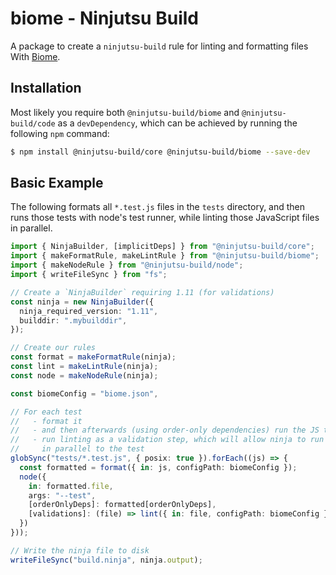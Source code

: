 # biome - Ninjutsu Build

A package to create a `ninjutsu-build` rule for linting and formatting files With [Biome](https://biome.dev/).

## Installation

Most likely you require both `@ninjutsu-build/biome` and `@ninjutsu-build/code` as a
`devDependency`, which can be achieved by running the following `npm` command:

```bash
$ npm install @ninjutsu-build/core @ninjutsu-build/biome --save-dev
```

## Basic Example

The following formats all `*.test.js` files in the `tests` directory, and then
runs those tests with node's test runner, while linting those JavaScript files
in parallel.

```ts
import { NinjaBuilder, [implicitDeps] } from "@ninjutsu-build/core";
import { makeFormatRule, makeLintRule } from "@ninjutsu-build/biome";
import { makeNodeRule } from "@ninjutsu-build/node";
import { writeFileSync } from "fs";

// Create a `NinjaBuilder` requiring 1.11 (for validations)
const ninja = new NinjaBuilder({
  ninja_required_version: "1.11",
  builddir: ".mybuilddir",
});

// Create our rules
const format = makeFormatRule(ninja);
const lint = makeLintRule(ninja);
const node = makeNodeRule(ninja);

const biomeConfig = "biome.json",

// For each test
//   - format it
//   - and then afterwards (using order-only dependencies) run the JS test
//   - run linting as a validation step, which will allow ninja to run it
//     in parallel to the test
globSync("tests/*.test.js", { posix: true }).forEach((js) => {
  const formatted = format({ in: js, configPath: biomeConfig });
  node({
    in: formatted.file,
    args: "--test",
    [orderOnlyDeps]: formatted[orderOnlyDeps],
    [validations]: (file) => lint({ in: file, configPath: biomeConfig }),
  })
}));

// Write the ninja file to disk
writeFileSync("build.ninja", ninja.output);
```
